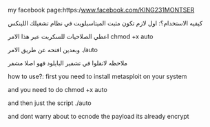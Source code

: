 
my facebook page:https:/www.facebook.com/KING231MONTSER

كيفيه الاستخدام؟:
اول لازم تكون مثبت الميتاسبلويت في نظام تشغيلك اللينكس

اعطي الصلاحيات للسكربت عبر هذا الامر chmod +x auto

وبعدين افتحه عن طريق الامر ./auto

ملاحظه لاتقلوا في تشفير البايلود فهو اصلا مشفر 
 


how to use?:
first you need to install metasploit on your system

 and you need to do chmod +x auto

and then just the script ./auto

and  dont warry about to ecnode the payload its already encrypt 
 
